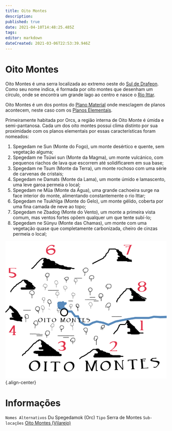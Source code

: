 ```yaml
---
title: Oito Montes
description: 
published: true
date: 2021-04-10T14:48:25.485Z
tags: 
editor: markdown
dateCreated: 2021-03-06T22:53:39.946Z
---
```


<!-- SUBTITLE: Visão geral sobre Oito Montes -->

# Oito Montes
Oito Montes é uma serra localizada ao extremo oeste do [Sul de Drafeon](http://localhost/lugares/plano-material/drafeon/sul-de-drafeon). Como seu nome indica, é formada por oito montes que desenham um círculo, onde se encontra um grande lago ao centro e nasce o [Rio Ittar](http://localhost/en/lugares/plano-material/drafeon/sul-de-drafeon/rio-ittar).

Oito Montes é um dos pontos do [Plano Material](http://localhost/lugares/plano-material) onde mesclagem de planos acontecem, neste caso com os [Planos Elementais](http://localhost/en/lugares#planos-elementais).

Primeiramente habitada por Orcs, a região interna de Oito Monte é úmida e semi-pantanosa. Cada um dos oito montes possui clima distinto por sua proximidade com os planos elementais por essas características foram nomeados:

1. Spegedam ne Sun (Monte do Fogo), um monte desértico e quente, sem vegetação alguma;
1. Spegedam ne Tsüwi sun (Monte da Magma), um monte vulcánico, com pequenos riachos de lava que escorrem até solidificarem em sua base;
1. Spegedam ne Tsum (Monte da Terra), um monte rochoso com uma série de carvenas de cristais;
1. Spegedam ne Damats (Monte da Lama), um monte úmido e lamascento, uma leve garoa permeia o local;
1. Spegedam ne Müa (Monte da Água), uma grande cachoeira surge na face interior do monte, alimentando constantemente o rio Ittar;
1. Spegedam ne Tsukhïga (Monte do Gelo), um monte gélido, coberta por uma fina camada de neve ao topo;
1. Spegedam ne Zbadog (Monte do Vento), um monte a primeira vista comum, mas ventos fortes opõem qualquer um que tente subí-lo;
1. Spegedam ne Sünyu (Monte das Chamas), um monte com uma vegetação quase que completamente carbonizada, cheiro de cinzas permeia o local;

![oito_montes_-_wiki.jpg](/uploads/mapas/oito_montes_-_wiki.jpg){.align-center}

# Informações
`Nomes Alternativos` Du Spegedamok (Orc)
`Tipo` Serra de Montes
`Sub-locações` [Oito Montes (Vilarejo)](http://localhost/lugares/plano-material/drafeon/sul-de-drafeon/oito-montes-vilarejo)


